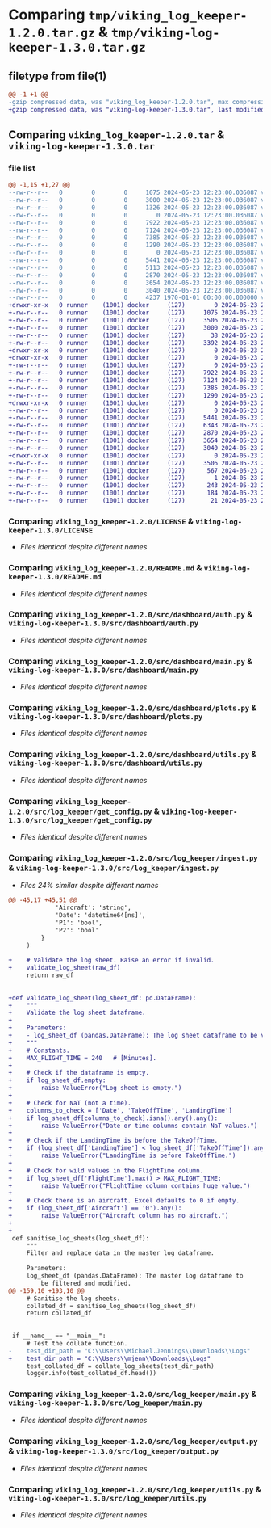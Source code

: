 # Comparing `tmp/viking_log_keeper-1.2.0.tar.gz` & `tmp/viking-log-keeper-1.3.0.tar.gz`

## filetype from file(1)

```diff
@@ -1 +1 @@
-gzip compressed data, was "viking_log_keeper-1.2.0.tar", max compression
+gzip compressed data, was "viking-log-keeper-1.3.0.tar", last modified: Thu May 23 22:21:34 2024, max compression
```

## Comparing `viking_log_keeper-1.2.0.tar` & `viking-log-keeper-1.3.0.tar`

### file list

```diff
@@ -1,15 +1,27 @@
--rw-r--r--   0        0        0     1075 2024-05-23 12:23:00.036087 viking_log_keeper-1.2.0/LICENSE
--rw-r--r--   0        0        0     3000 2024-05-23 12:23:00.036087 viking_log_keeper-1.2.0/README.md
--rw-r--r--   0        0        0     1326 2024-05-23 12:23:00.036087 viking_log_keeper-1.2.0/pyproject.toml
--rw-r--r--   0        0        0        0 2024-05-23 12:23:00.036087 viking_log_keeper-1.2.0/src/dashboard/__init__.py
--rw-r--r--   0        0        0     7922 2024-05-23 12:23:00.036087 viking_log_keeper-1.2.0/src/dashboard/auth.py
--rw-r--r--   0        0        0     7124 2024-05-23 12:23:00.036087 viking_log_keeper-1.2.0/src/dashboard/main.py
--rw-r--r--   0        0        0     7385 2024-05-23 12:23:00.036087 viking_log_keeper-1.2.0/src/dashboard/plots.py
--rw-r--r--   0        0        0     1290 2024-05-23 12:23:00.036087 viking_log_keeper-1.2.0/src/dashboard/utils.py
--rw-r--r--   0        0        0        0 2024-05-23 12:23:00.036087 viking_log_keeper-1.2.0/src/log_keeper/__init__.py
--rw-r--r--   0        0        0     5441 2024-05-23 12:23:00.036087 viking_log_keeper-1.2.0/src/log_keeper/get_config.py
--rw-r--r--   0        0        0     5113 2024-05-23 12:23:00.036087 viking_log_keeper-1.2.0/src/log_keeper/ingest.py
--rw-r--r--   0        0        0     2870 2024-05-23 12:23:00.036087 viking_log_keeper-1.2.0/src/log_keeper/main.py
--rw-r--r--   0        0        0     3654 2024-05-23 12:23:00.036087 viking_log_keeper-1.2.0/src/log_keeper/output.py
--rw-r--r--   0        0        0     3040 2024-05-23 12:23:00.036087 viking_log_keeper-1.2.0/src/log_keeper/utils.py
--rw-r--r--   0        0        0     4237 1970-01-01 00:00:00.000000 viking_log_keeper-1.2.0/PKG-INFO
+drwxr-xr-x   0 runner    (1001) docker     (127)        0 2024-05-23 22:21:34.247119 viking-log-keeper-1.3.0/
+-rw-r--r--   0 runner    (1001) docker     (127)     1075 2024-05-23 22:21:21.000000 viking-log-keeper-1.3.0/LICENSE
+-rw-r--r--   0 runner    (1001) docker     (127)     3506 2024-05-23 22:21:34.247119 viking-log-keeper-1.3.0/PKG-INFO
+-rw-r--r--   0 runner    (1001) docker     (127)     3000 2024-05-23 22:21:21.000000 viking-log-keeper-1.3.0/README.md
+-rw-r--r--   0 runner    (1001) docker     (127)       38 2024-05-23 22:21:34.247119 viking-log-keeper-1.3.0/setup.cfg
+-rw-r--r--   0 runner    (1001) docker     (127)     3392 2024-05-23 22:21:21.000000 viking-log-keeper-1.3.0/setup.py
+drwxr-xr-x   0 runner    (1001) docker     (127)        0 2024-05-23 22:21:34.243119 viking-log-keeper-1.3.0/src/
+drwxr-xr-x   0 runner    (1001) docker     (127)        0 2024-05-23 22:21:34.243119 viking-log-keeper-1.3.0/src/dashboard/
+-rw-r--r--   0 runner    (1001) docker     (127)        0 2024-05-23 22:21:21.000000 viking-log-keeper-1.3.0/src/dashboard/__init__.py
+-rw-r--r--   0 runner    (1001) docker     (127)     7922 2024-05-23 22:21:21.000000 viking-log-keeper-1.3.0/src/dashboard/auth.py
+-rw-r--r--   0 runner    (1001) docker     (127)     7124 2024-05-23 22:21:21.000000 viking-log-keeper-1.3.0/src/dashboard/main.py
+-rw-r--r--   0 runner    (1001) docker     (127)     7385 2024-05-23 22:21:21.000000 viking-log-keeper-1.3.0/src/dashboard/plots.py
+-rw-r--r--   0 runner    (1001) docker     (127)     1290 2024-05-23 22:21:21.000000 viking-log-keeper-1.3.0/src/dashboard/utils.py
+drwxr-xr-x   0 runner    (1001) docker     (127)        0 2024-05-23 22:21:34.247119 viking-log-keeper-1.3.0/src/log_keeper/
+-rw-r--r--   0 runner    (1001) docker     (127)        0 2024-05-23 22:21:21.000000 viking-log-keeper-1.3.0/src/log_keeper/__init__.py
+-rw-r--r--   0 runner    (1001) docker     (127)     5441 2024-05-23 22:21:21.000000 viking-log-keeper-1.3.0/src/log_keeper/get_config.py
+-rw-r--r--   0 runner    (1001) docker     (127)     6343 2024-05-23 22:21:21.000000 viking-log-keeper-1.3.0/src/log_keeper/ingest.py
+-rw-r--r--   0 runner    (1001) docker     (127)     2870 2024-05-23 22:21:21.000000 viking-log-keeper-1.3.0/src/log_keeper/main.py
+-rw-r--r--   0 runner    (1001) docker     (127)     3654 2024-05-23 22:21:21.000000 viking-log-keeper-1.3.0/src/log_keeper/output.py
+-rw-r--r--   0 runner    (1001) docker     (127)     3040 2024-05-23 22:21:21.000000 viking-log-keeper-1.3.0/src/log_keeper/utils.py
+drwxr-xr-x   0 runner    (1001) docker     (127)        0 2024-05-23 22:21:34.247119 viking-log-keeper-1.3.0/src/viking_log_keeper.egg-info/
+-rw-r--r--   0 runner    (1001) docker     (127)     3506 2024-05-23 22:21:34.000000 viking-log-keeper-1.3.0/src/viking_log_keeper.egg-info/PKG-INFO
+-rw-r--r--   0 runner    (1001) docker     (127)      567 2024-05-23 22:21:34.000000 viking-log-keeper-1.3.0/src/viking_log_keeper.egg-info/SOURCES.txt
+-rw-r--r--   0 runner    (1001) docker     (127)        1 2024-05-23 22:21:34.000000 viking-log-keeper-1.3.0/src/viking_log_keeper.egg-info/dependency_links.txt
+-rw-r--r--   0 runner    (1001) docker     (127)      243 2024-05-23 22:21:34.000000 viking-log-keeper-1.3.0/src/viking_log_keeper.egg-info/entry_points.txt
+-rw-r--r--   0 runner    (1001) docker     (127)      184 2024-05-23 22:21:34.000000 viking-log-keeper-1.3.0/src/viking_log_keeper.egg-info/requires.txt
+-rw-r--r--   0 runner    (1001) docker     (127)       21 2024-05-23 22:21:34.000000 viking-log-keeper-1.3.0/src/viking_log_keeper.egg-info/top_level.txt
```

### Comparing `viking_log_keeper-1.2.0/LICENSE` & `viking-log-keeper-1.3.0/LICENSE`

 * *Files identical despite different names*

### Comparing `viking_log_keeper-1.2.0/README.md` & `viking-log-keeper-1.3.0/README.md`

 * *Files identical despite different names*

### Comparing `viking_log_keeper-1.2.0/src/dashboard/auth.py` & `viking-log-keeper-1.3.0/src/dashboard/auth.py`

 * *Files identical despite different names*

### Comparing `viking_log_keeper-1.2.0/src/dashboard/main.py` & `viking-log-keeper-1.3.0/src/dashboard/main.py`

 * *Files identical despite different names*

### Comparing `viking_log_keeper-1.2.0/src/dashboard/plots.py` & `viking-log-keeper-1.3.0/src/dashboard/plots.py`

 * *Files identical despite different names*

### Comparing `viking_log_keeper-1.2.0/src/dashboard/utils.py` & `viking-log-keeper-1.3.0/src/dashboard/utils.py`

 * *Files identical despite different names*

### Comparing `viking_log_keeper-1.2.0/src/log_keeper/get_config.py` & `viking-log-keeper-1.3.0/src/log_keeper/get_config.py`

 * *Files identical despite different names*

### Comparing `viking_log_keeper-1.2.0/src/log_keeper/ingest.py` & `viking-log-keeper-1.3.0/src/log_keeper/ingest.py`

 * *Files 24% similar despite different names*

```diff
@@ -45,17 +45,51 @@
             'Aircraft': 'string',
             'Date': 'datetime64[ns]',
             'P1': 'bool',
             'P2': 'bool'
         }
     )
 
+    # Validate the log sheet. Raise an error if invalid.
+    validate_log_sheet(raw_df)
     return raw_df
 
 
+def validate_log_sheet(log_sheet_df: pd.DataFrame):
+    """
+    Validate the log sheet dataframe.
+
+    Parameters:
+    - log_sheet_df (pandas.DataFrame): The log sheet dataframe to be validated.
+    """
+    # Constants.
+    MAX_FLIGHT_TIME = 240   # [Minutes].
+
+    # Check if the dataframe is empty.
+    if log_sheet_df.empty:
+        raise ValueError("Log sheet is empty.")
+
+    # Check for NaT (not a time).
+    columns_to_check = ['Date', 'TakeOffTime', 'LandingTime']
+    if log_sheet_df[columns_to_check].isna().any().any():
+        raise ValueError("Date or time columns contain NaT values.")
+
+    # Check if the LandingTime is before the TakeOffTime.
+    if (log_sheet_df['LandingTime'] < log_sheet_df['TakeOffTime']).any():
+        raise ValueError("LandingTime is before TakeOffTime.")
+
+    # Check for wild values in the FlightTime column.
+    if log_sheet_df['FlightTime'].max() > MAX_FLIGHT_TIME:
+        raise ValueError("FlightTime column contains huge value.")
+
+    # Check there is an aircraft. Excel defaults to 0 if empty.
+    if (log_sheet_df['Aircraft'] == '0').any():
+        raise ValueError("Aircraft column has no aircraft.")
+
+
 def sanitise_log_sheets(log_sheet_df):
     """
     Filter and replace data in the master log dataframe.
 
     Parameters:
     log_sheet_df (pandas.DataFrame): The master log dataframe to
         be filtered and modified.
@@ -159,10 +193,10 @@
     # Sanitise the log sheets.
     collated_df = sanitise_log_sheets(log_sheet_df)
     return collated_df
 
 
 if __name__ == "__main__":
     # Test the collate function.
-    test_dir_path = "C:\\Users\\Michael.Jennings\\Downloads\\Logs"
+    test_dir_path = "C:\\Users\\mjenn\\Downloads\\Logs"
     test_collated_df = collate_log_sheets(test_dir_path)
     logger.info(test_collated_df.head())
```

### Comparing `viking_log_keeper-1.2.0/src/log_keeper/main.py` & `viking-log-keeper-1.3.0/src/log_keeper/main.py`

 * *Files identical despite different names*

### Comparing `viking_log_keeper-1.2.0/src/log_keeper/output.py` & `viking-log-keeper-1.3.0/src/log_keeper/output.py`

 * *Files identical despite different names*

### Comparing `viking_log_keeper-1.2.0/src/log_keeper/utils.py` & `viking-log-keeper-1.3.0/src/log_keeper/utils.py`

 * *Files identical despite different names*

